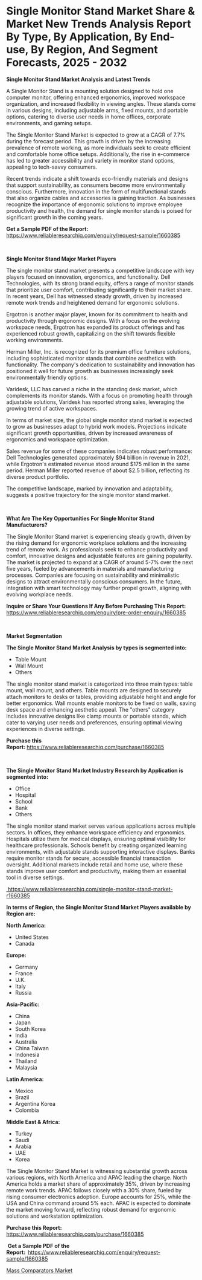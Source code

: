 <p><h1>Single Monitor Stand Market Share & Market New Trends Analysis Report By Type, By Application, By End-use, By Region, And Segment Forecasts, 2025 - 2032</h1></p><p><strong>Single Monitor Stand Market Analysis and Latest Trends</strong></p>
<p><p>A Single Monitor Stand is a mounting solution designed to hold one computer monitor, offering enhanced ergonomics, improved workspace organization, and increased flexibility in viewing angles. These stands come in various designs, including adjustable arms, fixed mounts, and portable options, catering to diverse user needs in home offices, corporate environments, and gaming setups.</p><p>The Single Monitor Stand Market is expected to grow at a CAGR of 7.7% during the forecast period. This growth is driven by the increasing prevalence of remote working, as more individuals seek to create efficient and comfortable home office setups. Additionally, the rise in e-commerce has led to greater accessibility and variety in monitor stand options, appealing to tech-savvy consumers. </p><p>Recent trends indicate a shift towards eco-friendly materials and designs that support sustainability, as consumers become more environmentally conscious. Furthermore, innovation in the form of multifunctional stands that also organize cables and accessories is gaining traction. As businesses recognize the importance of ergonomic solutions to improve employee productivity and health, the demand for single monitor stands is poised for significant growth in the coming years.</p></p>
<p><strong>Get a Sample PDF of the Report:&nbsp;</strong> <a href="https://www.reliableresearchiq.com/enquiry/request-sample/1660385?utm_campaign=3519&utm_medium=2&utm_source=Github&utm_content=ia&utm_term=10042025&utm_id=single-monitor-stand">https://www.reliableresearchiq.com/enquiry/request-sample/1660385</a></p>
<p>&nbsp;</p>
<p><strong>Single Monitor Stand Major Market Players</strong></p>
<p><p>The single monitor stand market presents a competitive landscape with key players focused on innovation, ergonomics, and functionality. Dell Technologies, with its strong brand equity, offers a range of monitor stands that prioritize user comfort, contributing significantly to their market share. In recent years, Dell has witnessed steady growth, driven by increased remote work trends and heightened demand for ergonomic solutions. </p><p>Ergotron is another major player, known for its commitment to health and productivity through ergonomic designs. With a focus on the evolving workspace needs, Ergotron has expanded its product offerings and has experienced robust growth, capitalizing on the shift towards flexible working environments.</p><p>Herman Miller, Inc. is recognized for its premium office furniture solutions, including sophisticated monitor stands that combine aesthetics with functionality. The company's dedication to sustainability and innovation has positioned it well for future growth as businesses increasingly seek environmentally friendly options.</p><p>Varidesk, LLC has carved a niche in the standing desk market, which complements its monitor stands. With a focus on promoting health through adjustable solutions, Varidesk has reported strong sales, leveraging the growing trend of active workspaces.</p><p>In terms of market size, the global single monitor stand market is expected to grow as businesses adapt to hybrid work models. Projections indicate significant growth opportunities, driven by increased awareness of ergonomics and workspace optimization.</p><p>Sales revenue for some of these companies indicates robust performance: Dell Technologies generated approximately $94 billion in revenue in 2021, while Ergotron's estimated revenue stood around $175 million in the same period. Herman Miller reported revenue of about $2.5 billion, reflecting its diverse product portfolio.</p><p>The competitive landscape, marked by innovation and adaptability, suggests a positive trajectory for the single monitor stand market.</p></p>
<p>&nbsp;</p>
<p><strong>What Are The Key Opportunities For Single Monitor Stand Manufacturers?</strong></p>
<p><p>The Single Monitor Stand market is experiencing steady growth, driven by the rising demand for ergonomic workplace solutions and the increasing trend of remote work. As professionals seek to enhance productivity and comfort, innovative designs and adjustable features are gaining popularity. The market is projected to expand at a CAGR of around 5-7% over the next five years, fueled by advancements in materials and manufacturing processes. Companies are focusing on sustainability and minimalistic designs to attract environmentally conscious consumers. In the future, integration with smart technology may further propel growth, aligning with evolving workplace needs.</p></p>
<p><strong>Inquire or Share Your Questions If Any Before Purchasing This Report:</strong> <a href="https://www.reliableresearchiq.com/enquiry/pre-order-enquiry/1660385?utm_campaign=3519&utm_medium=2&utm_source=Github&utm_content=ia&utm_term=10042025&utm_id=single-monitor-stand">https://www.reliableresearchiq.com/enquiry/pre-order-enquiry/1660385</a></p>
<p>&nbsp;</p>
<p><strong>Market Segmentation</strong></p>
<p><strong>The Single Monitor Stand Market Analysis by types is segmented into:</strong></p>
<p><ul><li>Table Mount</li><li>Wall Mount</li><li>Others</li></ul></p>
<p><p>The single monitor stand market is categorized into three main types: table mount, wall mount, and others. Table mounts are designed to securely attach monitors to desks or tables, providing adjustable height and angle for better ergonomics. Wall mounts enable monitors to be fixed on walls, saving desk space and enhancing aesthetic appeal. The "others" category includes innovative designs like clamp mounts or portable stands, which cater to varying user needs and preferences, ensuring optimal viewing experiences in diverse settings.</p></p>
<p><strong>Purchase this Report:&nbsp;</strong><a href="https://www.reliableresearchiq.com/purchase/1660385?utm_campaign=3519&utm_medium=2&utm_source=Github&utm_content=ia&utm_term=10042025&utm_id=single-monitor-stand">https://www.reliableresearchiq.com/purchase/1660385</a></p>
<p>&nbsp;</p>
<p><strong>The Single Monitor Stand Market Industry Research by Application is segmented into:</strong></p>
<p><ul><li>Office</li><li>Hospital</li><li>School</li><li>Bank</li><li>Others</li></ul></p>
<p><p>The single monitor stand market serves various applications across multiple sectors. In offices, they enhance workspace efficiency and ergonomics. Hospitals utilize them for medical displays, ensuring optimal visibility for healthcare professionals. Schools benefit by creating organized learning environments, with adjustable stands supporting interactive displays. Banks require monitor stands for secure, accessible financial transaction oversight. Additional markets include retail and home use, where these stands improve user comfort and productivity, making them an essential tool in diverse settings.</p></p>
<p><a href="https://www.reliableresearchiq.com/single-monitor-stand-market-r1660385?utm_campaign=3519&utm_medium=2&utm_source=Github&utm_content=ia&utm_term=10042025&utm_id=single-monitor-stand">&nbsp;https://www.reliableresearchiq.com/single-monitor-stand-market-r1660385</a></p>
<p><strong>In terms of Region, the Single Monitor Stand Market Players available by Region are:</strong></p>
<p>
    <p> <strong> North America: </strong>
        <ul>
            <li>United States</li>
            <li>Canada</li>
        </ul>
        </p> 
    <p> <strong> Europe: </strong>
        <ul>
            <li>Germany</li>
            <li>France</li>
            <li>U.K.</li>
            <li>Italy</li>
            <li>Russia</li>
        </ul>
        </p> 
    <p> <strong> Asia-Pacific: </strong>
        <ul>
            <li>China</li>
            <li>Japan</li>
            <li>South Korea</li>
            <li>India</li>
            <li>Australia</li>
            <li>China Taiwan</li>
            <li>Indonesia</li>
            <li>Thailand</li>
            <li>Malaysia</li>
        </ul>
        </p> 
    <p> <strong> Latin America: </strong>
        <ul>
            <li>Mexico</li>
            <li>Brazil</li>
            <li>Argentina Korea</li>
            <li>Colombia</li>
        </ul>
        </p> 
    <p> <strong> Middle East & Africa: </strong>
        <ul>
            <li>Turkey</li>
            <li>Saudi</li>
            <li>Arabia</li>
            <li>UAE</li>
            <li>Korea</li>
        </ul>
    </p>
    </p>
<p><p>The Single Monitor Stand Market is witnessing substantial growth across various regions, with North America and APAC leading the charge. North America holds a market share of approximately 35%, driven by increasing remote work trends. APAC follows closely with a 30% share, fueled by rising consumer electronics adoption. Europe accounts for 25%, while the USA and China command around 5% each. APAC is expected to dominate the market moving forward, reflecting robust demand for ergonomic solutions and workstation optimization.</p></p>
<p><strong>Purchase this Report: </strong><a href="https://www.reliableresearchiq.com/purchase/1660385?utm_campaign=3519&utm_medium=2&utm_source=Github&utm_content=ia&utm_term=10042025&utm_id=single-monitor-stand">https://www.reliableresearchiq.com/purchase/1660385</a></p>
<p>&nbsp;<strong>Get a Sample PDF of the Report:&nbsp;&nbsp;</strong><a href="https://www.reliableresearchiq.com/enquiry/request-sample/1660385?utm_campaign=3519&utm_medium=2&utm_source=Github&utm_content=ia&utm_term=10042025&utm_id=single-monitor-stand">https://www.reliableresearchiq.com/enquiry/request-sample/1660385</a></p>
<p><strong></strong></p>
<p><p><a href="https://github.com/hayasiorover/Market-Research-Report-List-1/blob/main/mass-comparators-market.md?utm_campaign=3519&utm_medium=2&utm_source=Github&utm_content=ia&utm_term=10042025&utm_id=single-monitor-stand">Mass Comparators Market</a></p></p>